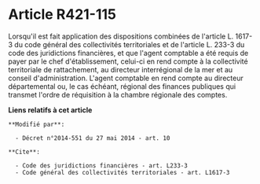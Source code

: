 # Article R421-115

Lorsqu'il est fait application des dispositions combinées de l'article L. 1617-3 du code général des collectivités
territoriales et de l'article L. 233-3 du code des juridictions financières, et que l'agent comptable a été requis de payer
par le chef d'établissement, celui-ci en rend compte à la collectivité territoriale de rattachement, au directeur
interrégional de la mer et au conseil d'administration. L'agent comptable en rend compte au   directeur départemental ou, le
cas échéant, régional des finances publiques qui transmet l'ordre de réquisition à la chambre régionale des comptes.

**Liens relatifs à cet article**

	**Modifié par**:

	  - Décret n°2014-551 du 27 mai 2014 - art. 10

	**Cite**:

	  - Code des juridictions financières - art. L233-3
	  - Code général des collectivités territoriales - art. L1617-3
